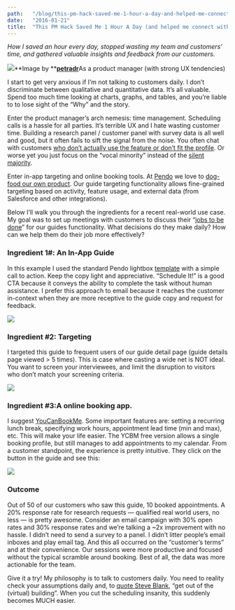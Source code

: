 ```yaml
---
path:	"/blog/this-pm-hack-saved-me-1-hour-a-day-and-helped-me-connect-with-more-customers"
date:	"2016-01-21"
title:	"This PM Hack Saved Me 1 Hour A Day (and helped me connect with more customers)"
---
```


*How I saved an hour every day, stopped wasting my team and customers’ time, and gathered valuable insights and feedback from our customers.*

![](/images/0*KiQcA8JAMWnAV31b.)**Image by **[**petradr**](https://unsplash.com/petradr)As a product manager (with strong UX tendencies)

 I start to get very anxious if I’m not talking to customers daily. I don’t discriminate between qualitative and quantitative data. It’s all valuable. Spend too much time looking at charts, graphs, and tables, and you’re liable to to lose sight of the “Why” and the story.

Enter the product manager’s arch nemesis: time management. Scheduling calls is a hassle for all parties. It’s terrible UX and I hate wasting customer time. Building a research panel / customer panel with survey data is all well and good, but it often fails to sift the signal from the noise. You often chat with customers [who don’t actually use the feature or don’t fit the profile](http://www.uxmatters.com/mt/archives/2010/07/recruiting-better-research-participants.php). Or worse yet you just focus on the “vocal minority” instead of the [silent majority](https://www.box.com/blog/building-products-vocal-minority-or-silent-majority/).

Enter in-app targeting and online booking tools. At [Pendo](http://www.pendo.io/) we love to [dog-food our own product](https://beatrixapp.com/blog/6-months-of-dogfooding-our-software.html). Our guide targeting functionality allows fine-grained targeting based on activity, feature usage, and external data (from Salesforce and other integrations).

Below I’ll walk you through the ingredients for a recent real-world use case. My goal was to set up meetings with customers to discuss their “[jobs to be done](https://medium.com/the-job-to-be-done)” for our guides functionality. What decisions do they make daily? How can we help them do their job more effectively?

### Ingredient 1#: An In-App Guide

In this example I used the standard Pendo lightbox [template](https://pendo.desk.com/customer/portal/articles/2245494) with a simple call to action. Keep the copy light and appreciative. “Schedule It!” is a good CTA because it conveys the ability to complete the task without human assistance. I prefer this approach to email because it reaches the customer in-context when they are more receptive to the guide copy and request for feedback.

![](/images/0*wFtBcCDbEcqnPPOj.)

### Ingredient #2: Targeting

I targeted this guide to frequent users of our guide detail page (guide details page viewed > 5 times). This is case where casting a wide net is NOT ideal. You want to screen your interviewees, and limit the disruption to visitors who don’t match your screening criteria.

![](/images/0*ac-puspG3KKhjjzj.)

### Ingredient #3:A online booking app.

I suggest [YouCanBookMe](https://youcanbook.me/). Some important features are: setting a recurring lunch break, specifying work hours, appointment lead time (min and max), etc. This will make your life easier. The YCBM free version allows a single booking profile, but still manages to add appointments to my calendar. From a customer standpoint, the experience is pretty intuitive. They click on the button in the guide and see this:

![](/images/0*KyEhoG_XcqKl_NZJ.)

### Outcome

Out of 50 of our customers who saw this guide, 10 booked appointments. A 20% response rate for research requests — qualified real world users, no less — is pretty awesome. Consider an email campaign with 30% open rates and 30% response rates and we’re talking a ~2x improvement with no hassle. I didn’t need to send a survey to a panel. I didn’t litter people’s email inboxes and play email tag. And this all occurred on the “customer’s terms” and at their convenience. Our sessions were more productive and focused without the typical scramble around booking. Best of all, the data was more actionable for the team.

Give it a try! My philosophy is to talk to customers daily. You need to reality check your assumptions daily and, to [quote Steve Blank](http://www.inc.com/steve-blank/key-to-success-getting-out-of-building.html), “get out of the (virtual) building”. When you cut the scheduling insanity, this suddenly becomes MUCH easier.

